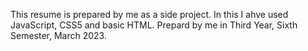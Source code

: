This resume is prepared by me as a side project. In this I ahve used JavaScript, CSS5 and basic HTML. Prepard by me in Third Year, Sixth Semester, March 2023.  
